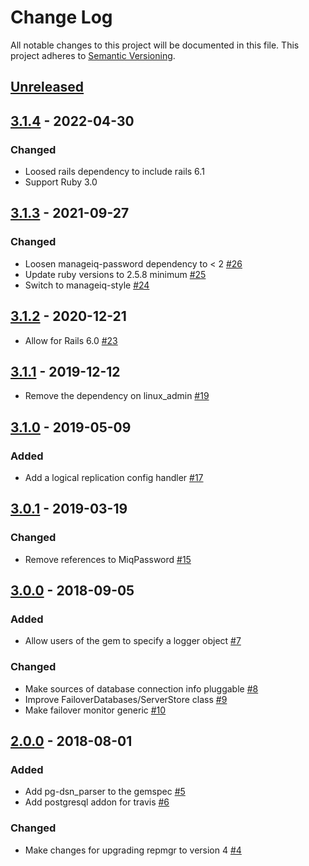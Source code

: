 # Change Log

All notable changes to this project will be documented in this file.
This project adheres to [Semantic Versioning](http://semver.org/).

## [Unreleased]

## [3.1.4] - 2022-04-30
### Changed
- Loosed rails dependency to include rails 6.1
- Support Ruby 3.0

## [3.1.3] - 2021-09-27

### Changed
- Loosen manageiq-password dependency to < 2 [#26](https://github.com/ManageIQ/manageiq-postgres_ha_admin/pull/26)
- Update ruby versions to 2.5.8 minimum [#25](https://github.com/ManageIQ/manageiq-postgres_ha_admin/pull/25)
- Switch to manageiq-style [#24](https://github.com/ManageIQ/manageiq-postgres_ha_admin/pull/24)

## [3.1.2] - 2020-12-21
- Allow for Rails 6.0 [#23](https://github.com/ManageIQ/manageiq-postgres_ha_admin/pull/23)

## [3.1.1] - 2019-12-12
- Remove the dependency on linux_admin [#19](https://github.com/ManageIQ/manageiq-postgres_ha_admin/pull/19)

## [3.1.0] - 2019-05-09

### Added
- Add a logical replication config handler [#17](https://github.com/ManageIQ/manageiq-postgres_ha_admin/pull/17)

## [3.0.1] - 2019-03-19

### Changed
- Remove references to MiqPassword [#15](https://github.com/ManageIQ/manageiq-postgres_ha_admin/pull/15)

## [3.0.0] - 2018-09-05

### Added
- Allow users of the gem to specify a logger object [#7](https://github.com/ManageIQ/manageiq-postgres_ha_admin/pull/7)

### Changed
- Make sources of database connection info pluggable [#8](https://github.com/ManageIQ/manageiq-postgres_ha_admin/pull/8)
- Improve FailoverDatabases/ServerStore class [#9](https://github.com/ManageIQ/manageiq-postgres_ha_admin/pull/9)
- Make failover monitor generic [#10](https://github.com/ManageIQ/manageiq-postgres_ha_admin/pull/10)

## [2.0.0] - 2018-08-01

### Added
- Add pg-dsn_parser to the gemspec [#5](https://github.com/ManageIQ/manageiq-postgres_ha_admin/pull/5)
- Add postgresql addon for travis [#6](https://github.com/ManageIQ/manageiq-postgres_ha_admin/pull/6)

### Changed
- Make changes for upgrading repmgr to version 4 [#4](https://github.com/ManageIQ/manageiq-postgres_ha_admin/pull/4)

[Unreleased]: https://github.com/ManageIQ/manageiq-postgres_ha_admin/compare/v3.1.4...master
[3.1.4]: https://github.com/ManageIQ/manageiq-postgres_ha_admin/compare/v3.1.3...v3.1.4
[3.1.3]: https://github.com/ManageIQ/manageiq-postgres_ha_admin/compare/v3.1.2...v3.1.3
[3.1.2]: https://github.com/ManageIQ/manageiq-postgres_ha_admin/compare/v3.1.1...v3.1.2
[3.1.1]: https://github.com/ManageIQ/manageiq-postgres_ha_admin/compare/v3.1.0...v3.1.1
[3.1.0]: https://github.com/ManageIQ/manageiq-postgres_ha_admin/compare/v3.0.1...v3.1.0
[3.0.1]: https://github.com/ManageIQ/manageiq-postgres_ha_admin/compare/v3.0.0...v3.0.1
[3.0.0]: https://github.com/ManageIQ/manageiq-postgres_ha_admin/compare/v2.0.0...v3.0.0
[2.0.0]: https://github.com/ManageIQ/manageiq-postgres_ha_admin/compare/v1.0.0...v2.0.0
